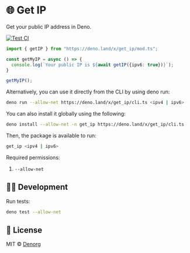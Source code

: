 # 🌐 Get IP

Get your public IP address in Deno.

[![Test CI](https://github.com/denorg/get-ip/workflows/Test%20CI/badge.svg)](https://github.com/denorg/get-ip/actions)

```ts
import { getIP } from "https://deno.land/x/get_ip/mod.ts";

const getMyIP = async () => {
  console.log(`Your public IP is ${await getIP({ipv6: true})}`);
}

getMyIP();
```

Alternatively, you can use it directly from the CLI by using deno run:

```bash
deno run --allow-net https://deno.land/x/get_ip/cli.ts <ipv4 | ipv6>
```

You can also install it globally using the following:

```bash
deno install --allow-net -n get_ip https://deno.land/x/get_ip/cli.ts
```

Then, the package is available to run:

```bash
get_ip <ipv4 | ipv6>
```

Required permissions:

1. `--allow-net`

## 👩‍💻 Development

Run tests:

```bash
deno test --allow-net
```

## 📄 License

MIT © [Denorg](https://den.org.in)
